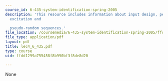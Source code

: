 ```yaml
---
course_id: 6-435-system-identification-spring-2005
description: 'This resource includes information about input design, persistence of
  excitation and

  pseudo-random sequences.'
file_location: /coursemedia/6-435-system-identification-spring-2005/ffdd1299a755458f8b990bf3f8de8d20_lec4_6_435.pdf
file_type: application/pdf
layout: pdf
title: lec4_6_435.pdf
type: course
uid: ffdd1299a755458f8b990bf3f8de8d20

---
```

None